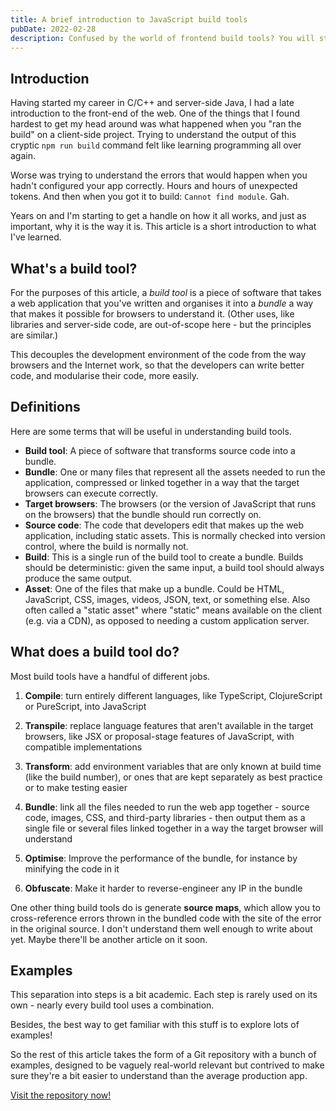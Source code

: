 ```yaml
---
title: A brief introduction to JavaScript build tools
pubDate: 2022-02-28
description: Confused by the world of frontend build tools? You will still be after reading this article.
---
```


## Introduction

Having started my career in C/C++ and server-side Java, I had a late introduction to the front-end of the web. One of the things that I found hardest to get my head around was what happened when you "ran the build" on a client-side project. Trying to understand the output of this cryptic `npm run build` command felt like learning programming all over again.

Worse was trying to understand the errors that would happen when you hadn't configured your app correctly. Hours and hours of unexpected tokens. And then when you got it to build: `Cannot find module`. Gah.

Years on and I'm starting to get a handle on how it all works, and just as important, why it is the way it is. This article is a short introduction to what I've learned.

## What's a build tool?

For the purposes of this article, a _build tool_ is a piece of software that takes a web application that you've written and organises it into a _bundle_ a way that makes it possible for browsers to understand it. (Other uses, like libraries and server-side code, are out-of-scope here - but the principles are similar.)

This decouples the development environment of the code from the way browsers and the Internet work, so that the developers can write better code, and modularise their code, more easily.

## Definitions

Here are some terms that will be useful in understanding build tools.

- **Build tool**: A piece of software that transforms source code into a bundle.
- **Bundle**: One or many files that represent all the assets needed to run the application, compressed or linked together in a way that the target browsers can execute correctly.
- **Target browsers**: The browsers (or the version of JavaScript that runs on the browsers) that the bundle should run correctly on.
- **Source code**: The code that developers edit that makes up the web application, including static assets. This is normally checked into version control, where the build is normally not.
- **Build**: This is a single run of the build tool to create a bundle. Builds should be deterministic: given the same input, a build tool should always produce the same output.
- **Asset**: One of the files that make up a bundle. Could be HTML, JavaScript, CSS, images, videos, JSON, text, or something else. Also often called a "static asset" where "static" means available on the client (e.g. via a CDN), as opposed to needing a custom application server.

## What does a build tool do?

Most build tools have a handful of different jobs.

1. **Compile**: turn entirely different languages, like TypeScript, ClojureScript or PureScript, into JavaScript

2. **Transpile**: replace language features that aren't available in the target browsers, like JSX or proposal-stage features of JavaScript, with compatible implementations

3. **Transform**: add environment variables that are only known at build time (like the build number), or ones that are kept separately as best practice or to make testing easier

4. **Bundle**: link all the files needed to run the web app together - source code, images, CSS, and third-party libraries - then output them as a single file or several files linked together in a way the target browser will understand

5. **Optimise**: Improve the performance of the bundle, for instance by minifying the code in it

6. **Obfuscate**: Make it harder to reverse-engineer any IP in the bundle

One other thing build tools do is generate **source maps**, which allow you to cross-reference errors thrown in the bundled code with the site of the error in the original source. I don't understand them well enough to write about yet. Maybe there'll be another article on it soon.

## Examples

This separation into steps is a bit academic. Each step is rarely used on its own - nearly every build tool uses a combination.

Besides, the best way to get familiar with this stuff is to explore lots of examples!

So the rest of this article takes the form of a Git repository with a bunch of examples, designed to be vaguely real-world relevant but contrived to make sure they're a bit easier to understand than the average production app.

[Visit the repository now!](https://github.com/nawhi/js-build-examples)
